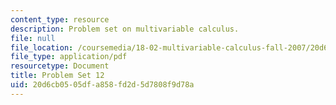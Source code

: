 ```yaml
---
content_type: resource
description: Problem set on multivariable calculus.
file: null
file_location: /coursemedia/18-02-multivariable-calculus-fall-2007/20d6cb0505dfa858fd2d5d7808f9d78a_ps12.pdf
file_type: application/pdf
resourcetype: Document
title: Problem Set 12
uid: 20d6cb05-05df-a858-fd2d-5d7808f9d78a
---
```

